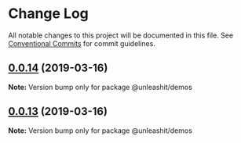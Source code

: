 # Change Log

All notable changes to this project will be documented in this file.
See [Conventional Commits](https://conventionalcommits.org) for commit guidelines.

## [0.0.14](https://github.com/unleashit/npm-library/compare/@unleashit/demos@0.0.13...@unleashit/demos@0.0.14) (2019-03-16)

**Note:** Version bump only for package @unleashit/demos





## [0.0.13](https://github.com/unleashit/npm-library/compare/@unleashit/demos@0.0.12...@unleashit/demos@0.0.13) (2019-03-16)

**Note:** Version bump only for package @unleashit/demos
